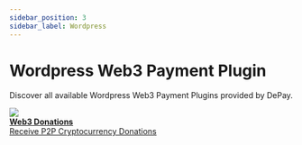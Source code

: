 ```yaml
---
sidebar_position: 3
sidebar_label: Wordpress
---
```


# Wordpress Web3 Payment Plugin

Discover all available Wordpress Web3 Payment Plugins provided by DePay.

<div className="col-12 col-md-6 pt-4">

  <div className="pb-1">
    <a href="/docs/payments/plugins/wordpress/donations" className="d-flex hover-card p-3">
      <img style={{ width: '2.4rem', height: '2.4rem', position: 'relative', top: '0.2rem' }} src="/docs/img/plugins/Wordpress-Web3-Donations.gif"/>
      <div className="ps-3">
        <div className="text-light"><strong>Web3 Donations</strong></div>
        <div className="text-light">Receive P2P Cryptocurrency Donations</div>
      </div>
    </a>
  </div>
</div>
